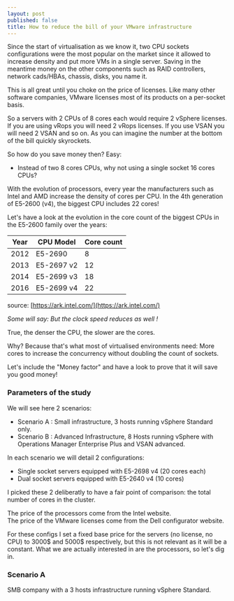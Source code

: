 ```yaml
---
layout: post
published: false
title: How to reduce the bill of your VMware infrastructure
---
```

Since the start of virtualisation as we know it, two CPU sockets configurations were the most popular on the market since it allowed to increase density and put more VMs in a single server. Saving in the meantime money on the other components such as RAID controllers, network cads/HBAs, chassis, disks, you name it.

This is all great until you choke on the price of licenses. Like many other software companies, VMware licenses most of its products on a per-socket basis.

So a servers with 2 CPUs of 8 cores each would require 2 vSphere licenses. If you are using vRops you will need 2 vRops licenses. If you use VSAN you will need 2 VSAN and so on. As you can imagine the number at the bottom of the bill quickly skyrockets.

So how do you save money then? Easy:
- Instead of two 8 cores CPUs, why not using a single socket 16 cores CPUs?

With the evolution of processors, every year the manufacturers such as Intel and AMD increase the density of cores per CPU. In the 4th generation of E5-2600 (v4), the biggest CPU includes 22 cores!

Let's have a look at the evolution in the core count of the biggest CPUs in the E5-2600 family over the years:

| Year | CPU Model | Core count |
|------|-----------|------------|
| 2012 | E5-2690   | 8          |
| 2013 | E5-2697 v2| 12         |
| 2014 | E5-2699 v3| 18         |
| 2016 | E5-2699 v4| 22         |

source: [https://ark.intel.com/](https://ark.intel.com/)

_Some will say: But the clock speed reduces as well !_

True, the denser the CPU, the slower are the cores.

Why? Because that's what most of virtualised environments need: More cores to increase the concurrency without doubling the count of sockets.

Let's include the "Money factor" and have a look to prove that it will save you good money!

### Parameters of the study

We will see here 2 scenarios:
- Scenario A : Small infrastructure, 3 hosts running vSphere Standard only.
- Scenario B : Advanced Infrastructure, 8 Hosts running vSphere with Operations Manager Enterprise Plus and VSAN advanced.

In each scenario we will detail 2 configurations:
- Single socket servers equipped with E5-2698 v4 (20 cores each)
- Dual socket servers equipped with E5-2640 v4 (10 cores)

I picked these 2 deliberatly to have a fair point of comparison: the total number of cores in the cluster.

The price of the processors come from the Intel website.  
The price of the VMware licenses come from the Dell configurator website.

For these configs I set a fixed base price for the servers (no license, no CPU) to 3000$ and 5000$ respectively, but this is not relevant as it will be a constant. What we are actually interested in are the processors, so let's dig in.

### Scenario A

SMB company with a 3 hosts infrastructure running vSphere Standard. 

